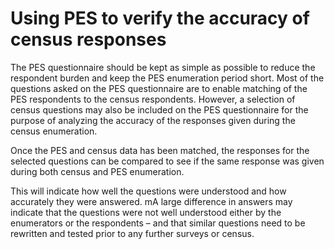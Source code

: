 # Using PES to verify the accuracy of census responses

The PES questionnaire should be kept as simple as possible to reduce the respondent burden and keep the PES enumeration period short.
  Most of the questions asked on the PES questionnaire are to enable matching of the PES respondents to the census respondents. 
  However, a selection of census questions may also be included on the PES questionnaire for the purpose of analyzing the accuracy of the responses given during the census enumeration.
  

  Once the PES and census data has been matched, the responses for the selected questions can be compared to see if the same response was given during both census and PES enumeration. 
    
This will indicate how well the questions were understood and how accurately they were answered. mA large difference in answers may indicate that the questions were not well understood either by the enumerators or the respondents – and that similar questions need to be rewritten and tested prior to any further surveys or census.
